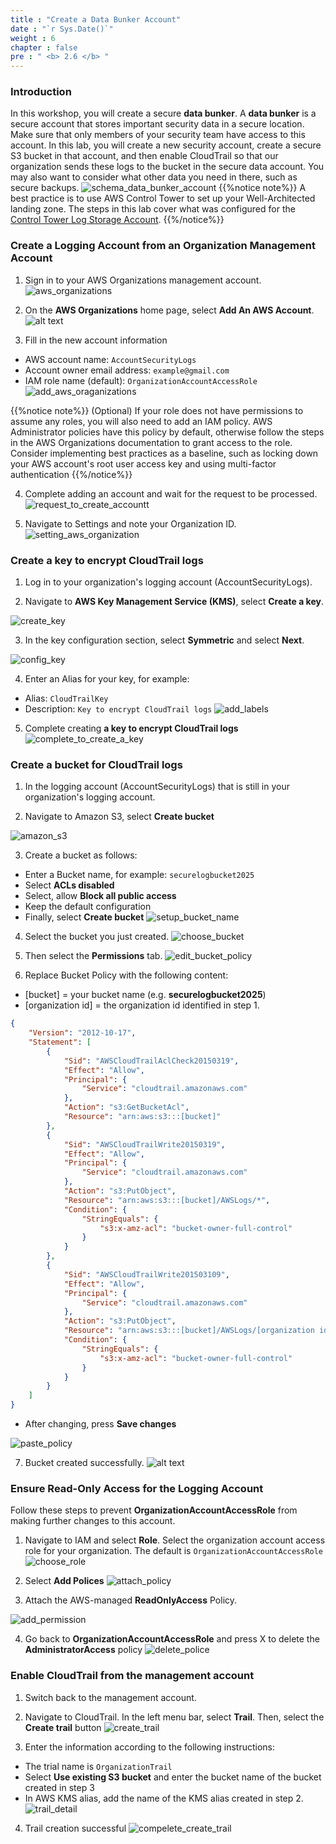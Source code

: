 ```yaml
---
title : "Create a Data Bunker Account"
date : "`r Sys.Date()`"
weight : 6
chapter : false
pre : " <b> 2.6 </b> "
---
```

### Introduction
In this workshop, you will create a secure **data bunker**. A **data bunker** is a secure account that stores important security data in a secure location. Make sure that only members of your security team have access to this account. In this lab, you will create a new security account, create a secure S3 bucket in that account, and then enable CloudTrail so that our organization sends these logs to the bucket in the secure data account. You may also want to consider what other data you need in there, such as secure backups.
![schema_data_bunker_account](/images/2.SecurityFoundations/13_schema_data_bunker_account.png)
{{%notice note%}}
A best practice is to use AWS Control Tower to set up your Well-Architected landing zone. The steps in this lab cover what was configured for the [Control Tower Log Storage Account](https://docs.aws.amazon.com/controltower/latest/userguide/how-control-tower-works.html#what-shared).
{{%/notice%}}

### Create a Logging Account from an Organization Management Account
1. Sign in to your AWS Organizations management account.
![aws_organizations](/images/2.SecurityFoundations/14_aws_organizations.png)

2. On the **AWS Organizations** home page, select **Add An AWS Account**.
![alt text](/images/2.SecurityFoundations/16_aws_account.png)

3. Fill in the new account information
- AWS account name: ```AccountSecurityLogs```
- Account owner email address: ```example@gmail.com```
- IAM role name (default): ```OrganizationAccountAccessRole```
![add_aws_oraganizations](/images/2.SecurityFoundations/17_add_aws_oraganizations.png)

{{%notice note%}}
(Optional) If your role does not have permissions to assume any roles, you will also need to add an IAM policy. AWS Administrator policies have this policy by default, otherwise follow the steps in the AWS Organizations documentation to grant access to the role.
Consider implementing best practices as a baseline, such as locking down your AWS account's root user access key and using multi-factor authentication
{{%/notice%}}

4. Complete adding an account and wait for the request to be processed.
![request_to_create_accountt](/images/2.SecurityFoundations/18_request_to_create_account.png)

5. Navigate to Settings and note your Organization ID.
![setting_aws_organization](/images/2.SecurityFoundations/15_setting_aws_organizations.png)

### Create a key to encrypt CloudTrail logs

1. Log in to your organization's logging account (AccountSecurityLogs).

2. Navigate to **AWS Key Management Service (KMS)**, select **Create a key**.

![create_key](/images/2.SecurityFoundations/19_create_key.png)

3. In the key configuration section, select **Symmetric** and select **Next**.

![config_key](/images/2.SecurityFoundations/20_config_key.png)

4. Enter an Alias ​​for your key, for example:

- Alias: ```CloudTrailKey```
- Description: ```Key to encrypt CloudTrail logs```
![add_labels](/images/2.SecurityFoundations/21_add_labels.png)

5. Complete creating **a key to encrypt CloudTrail logs**
![complete_to_create_a_key](/images/2.SecurityFoundations/22_complete_to_create_a_key.png)

### Create a bucket for CloudTrail logs

1. In the logging account (AccountSecurityLogs) that is still in your organization's logging account.

2. Navigate to Amazon S3, select **Create bucket**

![amazon_s3](/images/2.SecurityFoundations/23_amazon_s3.png)

3. Create a bucket as follows:

- Enter a Bucket name, for example: ```securelogbucket2025```
- Select **ACLs disabled**
- Select, allow **Block all public access**
- Keep the default configuration
- Finally, select **Create bucket**
![setup_bucket_name](/images/2.SecurityFoundations/24_setup_bucket_name.png)

4. Select the bucket you just created.
![choose_bucket](/images/2.SecurityFoundations/25_choose_bucket.png)

5. Then select the **Permissions** tab.
![edit_bucket_policy](/images/2.SecurityFoundations/26_edit_bucket_policy.png)

6. Replace Bucket Policy with the following content:
- [bucket] = your bucket name (e.g. **securelogbucket2025**)
- [organization id] = the organization id identified in step 1.
```json
{
    "Version": "2012-10-17",
    "Statement": [
        {
            "Sid": "AWSCloudTrailAclCheck20150319",
            "Effect": "Allow",
            "Principal": {
                "Service": "cloudtrail.amazonaws.com"
            },
            "Action": "s3:GetBucketAcl",
            "Resource": "arn:aws:s3:::[bucket]"
        },
        {
            "Sid": "AWSCloudTrailWrite20150319",
            "Effect": "Allow",
            "Principal": {
                "Service": "cloudtrail.amazonaws.com"
            },
            "Action": "s3:PutObject",
            "Resource": "arn:aws:s3:::[bucket]/AWSLogs/*",
            "Condition": {
                "StringEquals": {
                    "s3:x-amz-acl": "bucket-owner-full-control"
                }
            }
        },
        {
            "Sid": "AWSCloudTrailWrite201503109",
            "Effect": "Allow",
            "Principal": {
                "Service": "cloudtrail.amazonaws.com"
            },
            "Action": "s3:PutObject",
            "Resource": "arn:aws:s3:::[bucket]/AWSLogs/[organization id]/*",
            "Condition": {
                "StringEquals": {
                    "s3:x-amz-acl": "bucket-owner-full-control"
                }
            }
        }
    ]
}
```
- After changing, press **Save changes**

![paste_policy](/images/2.SecurityFoundations/27_paste_policy.png)

7. Bucket created successfully.
![alt text](/images/2.SecurityFoundations/28_successfully_edited_bucket_policy.png)

### Ensure Read-Only Access for the Logging Account
Follow these steps to prevent **OrganizationAccountAccessRole** from making further changes to this account.

1. Navigate to IAM and select **Role**. Select the organization account access role for your organization. The default is ```OrganizationAccountAccessRole```
![choose_role](/images/2.SecurityFoundations/29_choose_role.png)

2. Select **Add Polices**
![attach_policy](/images/2.SecurityFoundations/30_attach_policy.png)

3. Attach the AWS-managed **ReadOnlyAccess** Policy.

![add_permission](/images/2.SecurityFoundations/31_add_permission.png)

4. Go back to **OrganizationAccountAccessRole** and press X to delete the **AdministratorAccess** policy
![delete_police](/images/2.SecurityFoundations/32_delete_police.png)

### Enable CloudTrail from the management account

1. Switch back to the management account.

2. Navigate to CloudTrail. In the left menu bar, select **Trail**. Then, select the **Create trail** button
![create_trail](/images/2.SecurityFoundations/33_create_trail.png)

3. Enter the information according to the following instructions:
- The trial name is ```OrganizationTrail```
- Select **Use existing S3 bucket** and enter the bucket name of the bucket created in step 3
- In AWS KMS alias, add the name of the KMS alias created in step 2.
![trail_detail](/images/2.SecurityFoundations/34_trail_detail.png)

4. Trail creation successful
![compelete_create_trail](/images/2.SecurityFoundations/35_compelete_create_trail.png)
